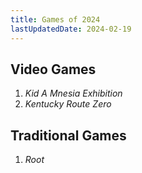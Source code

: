 ```yaml
---
title: Games of 2024
lastUpdatedDate: 2024-02-19
---
```


## Video Games

1. *Kid A Mnesia Exhibition*
2. *Kentucky Route Zero*

## Traditional Games

1. *Root*